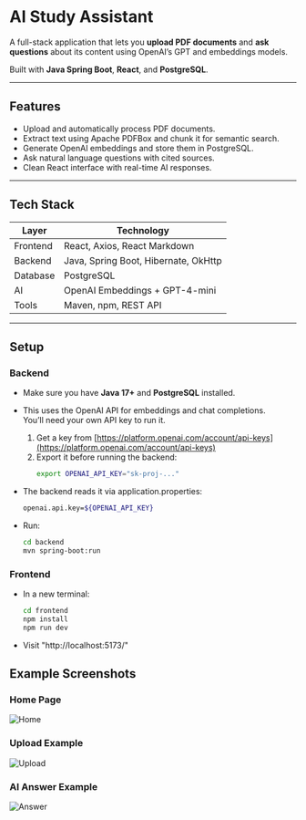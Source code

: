 # AI Study Assistant

A full-stack application that lets you **upload PDF documents** and **ask questions** about its content using OpenAI’s GPT and embeddings models.

Built with **Java Spring Boot**, **React**, and **PostgreSQL**.

---

## Features
- Upload and automatically process PDF documents.
- Extract text using Apache PDFBox and chunk it for semantic search.
- Generate OpenAI embeddings and store them in PostgreSQL.
- Ask natural language questions with cited sources.
- Clean React interface with real-time AI responses.

---

## Tech Stack
| Layer | Technology |
|-------|-------------|
| Frontend | React, Axios, React Markdown |
| Backend | Java, Spring Boot, Hibernate, OkHttp |
| Database | PostgreSQL |
| AI | OpenAI Embeddings + GPT-4-mini |
| Tools | Maven, npm, REST API |

---

## Setup

### Backend
- Make sure you have **Java 17+** and **PostgreSQL** installed.
- This uses the OpenAI API for embeddings and chat completions.  
  You’ll need your own API key to run it.
  
    1. Get a key from [https://platform.openai.com/account/api-keys](https://platform.openai.com/account/api-keys)
    2. Export it before running the backend:
       ```bash
       export OPENAI_API_KEY="sk-proj-..."
- The backend reads it via application.properties:
  ```bash
  openai.api.key=${OPENAI_API_KEY}

- Run:
  ```bash
  cd backend
  mvn spring-boot:run
### Frontend
- In a new terminal:
  ```bash
  cd frontend
  npm install
  npm run dev
- Visit "http://localhost:5173/"

## Example Screenshots

### Home Page
![Home](assets/home.png)

### Upload Example
![Upload](assets/upload.png)

### AI Answer Example
![Answer](assets/answer.png)


